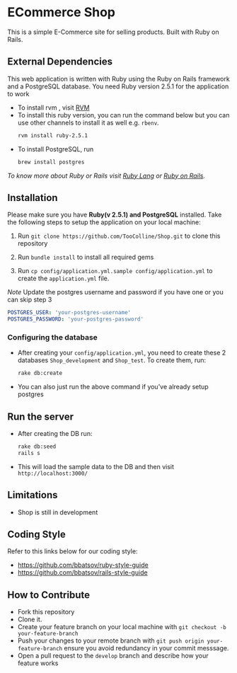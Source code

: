 # ECommerce Shop

This is a simple E-Commerce site for selling products. Built with Ruby on Rails.

## External Dependencies

This web application is written with Ruby using the Ruby on Rails framework and a PostgreSQL database. You need Ruby version 2.5.1 for the application to work

* To install rvm , visit [RVM](https://rvm.io/rvm/install)
* To install this ruby version, you can run the command below but you can use other channels to install it as well e.g. `rbenv`.
    ```bash
    rvm install ruby-2.5.1
    ```
* To install PostgreSQL, run
    ```bash
    brew install postgres
    ```

*To know more about Ruby or Rails visit [Ruby Lang](https://www.ruby-lang.org) or [Ruby on Rails](http://rubyonrails.org/).*

## Installation

Please make sure you have **Ruby(v 2.5.1) and PostgreSQL** installed. Take the following steps to setup the application on your local machine:

1. Run `git clone https://github.com/TooColline/Shop.git` to clone this repository

2. Run `bundle install` to install all required gems

3. Run `cp config/application.yml.sample config/application.yml` to create the `application.yml` file.

*Note* Update the postgres username and password if you have one or you can skip step 3

```yml
POSTGRES_USER: 'your-postgres-username'
POSTGRES_PASSWORD: 'your-postgres-password'
```

### Configuring the database

* After creating your `config/application.yml`, you need to create these 2 databases `Shop_development` and `Shop_test`. To create them, run:

    ```bash
    rake db:create
    ```
* You can also just run the above command if you've already setup postgres

## Run the server

* After creating the DB run:

    ```bash
    rake db:seed
    rails s
    ```

* This will load the sample data to the DB and then visit ```http://localhost:3000/```

## Limitations

* Shop is still in development

## Coding Style

Refer to this links below for our coding style:

* https://github.com/bbatsov/ruby-style-guide
* https://github.com/bbatsov/rails-style-guide

## How to Contribute

* Fork this repository
* Clone it.
* Create your feature branch on your local machine with `git checkout -b your-feature-branch`
* Push your changes to your remote branch with `git push origin your-feature-branch` ensure you avoid redundancy in your commit messsage.
* Open a pull request to the `develop` branch and describe how your feature works